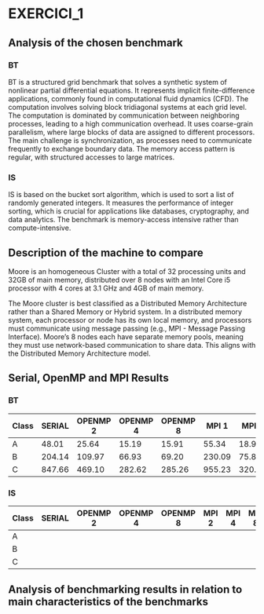 # EXERCICI_1

## Analysis of the chosen benchmark

### BT
BT is a structured grid benchmark that solves a synthetic system of nonlinear partial differential equations.
It represents implicit finite-difference applications, commonly found in computational fluid dynamics (CFD).
The computation involves solving block tridiagonal systems at each grid level.
The computation is dominated by communication between neighboring processes, leading to a high communication overhead.
It uses coarse-grain parallelism, where large blocks of data are assigned to different processors.
The main challenge is synchronization, as processes need to communicate frequently to exchange boundary data.
The memory access pattern is regular, with structured accesses to large matrices.

### IS
IS is based on the bucket sort algorithm, which is used to sort a list of randomly generated integers.
It measures the performance of integer sorting, which is crucial for applications like databases, cryptography, and data analytics.
The benchmark is memory-access intensive rather than compute-intensive.

## Description of the machine to compare
Moore is an homogeneous Cluster with a total of 32 processing units and 32GB of main memory, distributed over 8 nodes with an Intel Core i5 processor with 4 cores at 3.1 GHz and 4GB of main memory.

The Moore cluster is best classified as a Distributed Memory Architecture rather than a Shared Memory or Hybrid system.
In a distributed memory system, each processor or node has its own local memory, and processors must communicate using message passing (e.g., MPI - Message Passing Interface).
Moore’s 8 nodes each have separate memory pools, meaning they must use network-based communication to share data.
This aligns with the Distributed Memory Architecture model.

## Serial, OpenMP and MPI Results

### BT
| Class | SERIAL | OPENMP 2 | OPENMP 4 | OPENMP 8 | MPI 1  | MPI 4  | MPI 9 | MPI 16 |
|-------|--------|----------|----------|----------|--------|--------|-------|--------|
| A     | 48.01  | 25.64    | 15.19    | 15.91    | 55.34  | 18.95  | 38.06 |        |
| B     | 204.14 | 109.97   | 66.93    | 69.20    | 230.09 | 75.80  |       |        |
| C     | 847.66 | 469.10   | 282.62   | 285.26   | 955.23 | 320.41 |       |        |

### IS
| Class | SERIAL | OPENMP 2 | OPENMP 4 | OPENMP 8 | MPI 2  | MPI 4  | MPI 8 | MPI 16 | MPI 32 |
|-------|--------|----------|----------|----------|--------|--------|-------|--------|--------|
| A     |        |          |          |          |        |        |       |        |        |
| B     |        |          |          |          |        |        |       |        |        |
| C     |        |          |          |          |        |        |       |        |        |

## Analysis of benchmarking results in relation to main characteristics of the benchmarks
